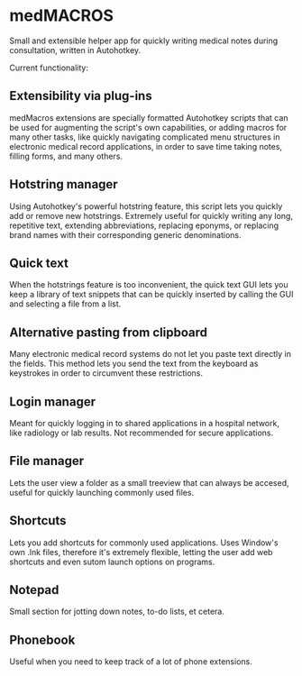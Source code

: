 # medMACROS
Small and extensible helper app for quickly writing medical notes during consultation,  written in Autohotkey.

Current functionality:
## Extensibility via plug-ins
medMacros extensions are specially formatted Autohotkey scripts that can be used for augmenting the script's own capabilities, or adding macros for many other tasks, like quickly navigating complicated menu structures in electronic medical record applications, in order to save time taking notes, filling forms, and many others.
## Hotstring manager
Using Autohotkey's powerful hotstring feature, this script lets you quickly add or remove new hotstrings. Extremely useful for quickly writing any long, repetitive text, extending abbreviations, replacing eponyms, or replacing brand names with their corresponding generic denominations.
## Quick text
When the hotstrings feature is too inconvenient, the quick text GUI lets you keep a library of text snippets that can be quickly inserted by calling the GUI and selecting a file from a list.
## Alternative pasting from clipboard
Many electronic medical record systems do not let you paste text directly in the fields. This method lets you send the text from the keyboard as keystrokes in order to circumvent these restrictions.
## Login manager
Meant for quickly logging in to shared applications in a hospital network, like radiology or lab results. Not recommended for secure applications.
## File manager
Lets the user view a folder as a small treeview that can always be accesed, useful for quickly launching commonly used files.
## Shortcuts
Lets you add shortcuts for commonly used applications. Uses Window's own .lnk files, therefore it's extremely flexible, letting the user add web shortcuts and even sutom launch options on programs.
## Notepad
Small section for jotting down notes, to-do lists, et cetera.
## Phonebook
Useful when you need to keep track of a lot of phone extensions.
